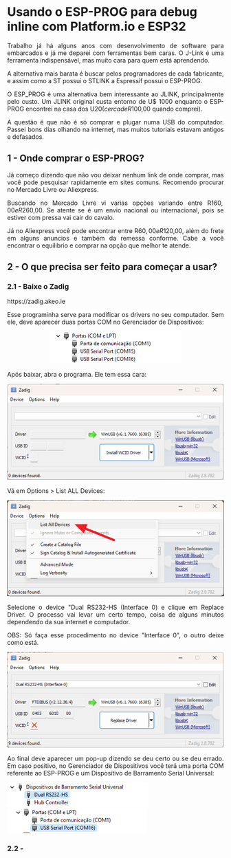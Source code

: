 # Usando o ESP-PROG para debug inline com Platform.io e ESP32

<div style="text-align: justify">
Trabalho já há alguns anos com desenvolvimento de software para embarcados e já me deparei com ferramentas bem caras. O J-Link é uma ferramenta indispensável, mas muito cara para quem está aprendendo. 

A alternativa mais barata é buscar pelos programadores de cada fabricante, e assim como a ST possui o STLINK a Espressif possui o ESP-PROG.

O ESP_PROG é uma alternativa bem interessante ao JLINK, principalmente pelo custo. Um JLINK original custa entorno de U$ 1000 enquanto o ESP-PROG encontrei na casa dos U$20 (cerca de R$100,00 quando comprei).

A questão é que não é só comprar e plugar numa USB do computador. Passei bons dias olhando na internet, mas muitos tutoriais estavam antigos e defasados. 
</div>

## 1 - Onde comprar o ESP-PROG?
<div style="text-align: justify">
Já começo dizendo que não vou deixar nenhum link de onde comprar, mas você pode pesquisar rapidamente em sites comuns. Recomendo procurar no Mercado Livre ou Aliexpress.

Buscando no Mercado Livre vi varias opções variando entre R$160,00 e R$260,00. Se atente se é um envio nacional ou internacional, pois se estiver com pressa vai cair do cavalo. 

Já no Aliexpress você pode encontrar entre R$60,00 e R$120,00, além do frete em alguns anuncios e também da remessa conforme. Cabe a você encontrar o equilibrio e comprar na opção que melhor te atende.
</div>

## 2 - O que precisa ser feito para começar a usar?
### 2.1 - Baixe o Zadig
<div style="text-align: justify">
https://zadig.akeo.ie

Esse programinha serve para modificar os drivers no seu computador. Sem ele, deve aparecer duas portas COM no Gerenciador de Dispositivos:
</div>
<div style="text-align: center">

![Alt text](README_files\image.png)

</div>

<div style="text-align: justify">
Após baixar, abra o programa. Ele tem essa cara:
</div>
<div style="text-align: center">

![Alt text](README_files\image-1.png)
</div>
<div style="text-align: justify">
Vá em Options > List ALL Devices:
<!-- </div> -->

<div style="text-align: center">

![Alt text](README_files\image-2.png)
</div>

<div style="text-align: justify">

Selecione o device "Dual RS232-HS (Interface 0) e clique em Replace Driver. O processo vai levar um certo tempo, coisa de alguns minutos dependendo da sua internet e computador.

OBS: Só faça esse procedimento no device "Interface 0", o outro deixe como está.

</div>
<div style="text-align: center">

![Alt text](README_files\image-3.png)
</div>

<div style="text-align: justify">

Ao final deve aparecer um pop-up dizendo se deu certo ou se deu errado. Em caso positivo, no Gerenciador de Dispositivos você terá uma porta COM referente ao ESP-PROG e um Dispositivo de Barramento Serial Universal:

![Alt text](README_files\image-4.png) ![Alt text](README_files\image-5.png)

</div>

### 2.2 - 